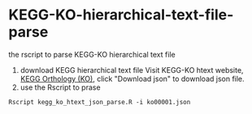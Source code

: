 # KEGG-KO-hierarchical-text-file-parse
the rscript to parse KEGG-KO hierarchical text file
1. download KEGG hierarchical text file
Visit KEGG-KO htext website, [KEGG Orthology (KO)](https://www.kegg.jp/kegg-bin/get_htext?htext=ko00001), click "Download json" to download json file.
2. use the Rscript to prase
```
Rscript kegg_ko_htext_json_parse.R -i ko00001.json
```
